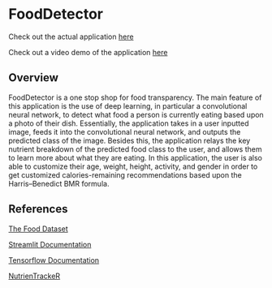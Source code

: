# FoodDetector

Check out the actual application [here](https://food-detect0r.herokuapp.com/)

Check out a video demo of the application [here](https://vimeo.com/495671558)

## Overview 

FoodDetector is a one stop shop for food transparency. The main feature of this application is the use of deep learning, in particular a convolutional neural network, to detect what food a person is currently eating based upon a photo of their dish. Essentially, the application takes in a user inputted image, feeds it into the convolutional neural network, and outputs the predicted class of the image. Besides this, the application relays the key nutrient breakdown of the predicted food class to the user, and allows them to learn more about what they are eating. In this application, the user is also able to customize their age, weight, height, activity, and gender in order to get customized calories-remaining recommendations based upon the Harris–Benedict BMR formula.

## References

[The Food Dataset](https://s3.amazonaws.com/fast-ai-imageclas/food-101.tgz)

[Streamlit Documentation](https://docs.streamlit.io/en/stable/index.html)

[Tensorflow Documentation](https://www.tensorflow.org/api_docs)

[NutrienTrackeR](https://cran.r-project.org/web/packages/NutrienTrackeR/index.html)
